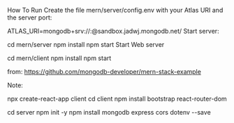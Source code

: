 How To Run
Create the file mern/server/config.env with your Atlas URI and the server port:

ATLAS_URI=mongodb+srv://<username>:<password>@sandbox.jadwj.mongodb.net/
Start server:

cd mern/server
npm install
npm start
Start Web server

cd mern/client
npm install
npm start

from: https://github.com/mongodb-developer/mern-stack-example



Note:


npx create-react-app client
cd client
npm install bootstrap react-router-dom

cd server
npm init -y
npm install mongodb express cors dotenv --save